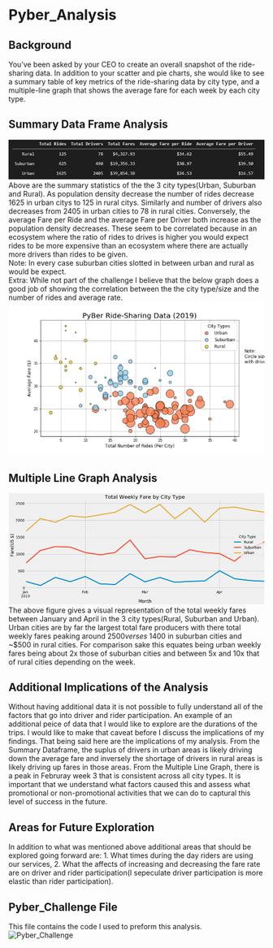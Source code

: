 # Pyber_Analysis
## Background
You’ve been asked by your CEO to create an overall snapshot of the ride-sharing data. In addition to your scatter and pie charts, she would like to see a summary table of key metrics of the ride-sharing data by city type, and a multiple-line graph that shows the average fare for each week by each city type. <br />
## Summary Data Frame Analysis
![Summary Dataframe](https://github.com/RudyR32/Pyber_Analysis/blob/master/analysis/Fig9.png) <br />
Above are the summary statistics of the the 3 city types(Urban, Suburban and Rural). As population density decrease the number of rides decrease 1625 in urban citys to 125 in rural citys.  Similarly and number of drivers also decreases from 2405 in urban cities to 78 in rural cities.  Conversely, the average Fare per Ride and the average Fare per Driver both increase as the population density decreases.  These seem to be correlated because in an ecosystem where the ratio of rides to drives is higher you would expect rides to be more expensive than an ecosystem where there are actually more drivers than rides to be given.   <br />
Note:  In every case suburban cities slotted in between urban and rural as would be expect.<br />
Extra:  While not part of the challenge I believe that the below graph does a good job of showing the correlation between the the city type/size and the number of rides and average rate.<br />
![Bubble Chart](https://github.com/RudyR32/Pyber_Analysis/blob/master/analysis/Fig1.png) <br />
## Multiple Line Graph Analysis
![Multiple Line Graph of Weekly Fares](https://github.com/RudyR32/Pyber_Analysis/blob/master/analysis/Fig11.PNG) <br />
The above figure gives a visual representation of the total weekly fares between January and April in the 3 city types(Rural, Suburban and Urban).  Urban cities are by far the largest total fare producers with there total weekly fares peaking around $2500 verses ~$1400 in suburban cities and ~$500 in rural cities.  For comparison sake this equates being urban weekly fares being about 2x those of suburban cities and between 5x and 10x that of rural cities depending on the week.
<br />
## Additional Implications of the Analysis
Without having additional data it is not possible to fully understand all of the factors that go into driver and rider participation.  An example of an additional peice of data that I would like to explore are the durations of the trips.  I would like to make that caveat before I discuss the implications of my findings.  That being said here are the implications of my analysis.  From the Summary Dataframe, the suplus of drivers in urban areas is likely driving down the average fare and inversely the shortage of drivers in rural areas is likely driving up fares in those areas.  From the Multiple Line Graph, there is a peak in Februray week 3 that is consistent across all city types.  It is important that we understand what factors caused this and assess what promotional or non-promotional activities that we can do to captural this level of success in the future.
<br />
## Areas for Future Exploration
In addition to what was mentioned above additional areas that should be explored going forward are:   1. What times during the day riders are using our services, 2. What the affects of increasing and decreasing the fare rate are on driver and rider participation(I sepeculate driver participation is more elastic than rider participation).
## Pyber_Challenge File 
This file contains the code I used to preform this analysis.<br />
![Pyber_Challenge](https://github.com/RudyR32/Pyber_Analysis/blob/master/Pyber_Challenge.ipynb)
